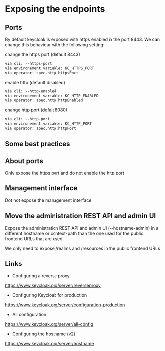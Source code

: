 # Exposing the endpoints

## Ports

By default keycloak is exposed with https enabled in the port 8443. We can change this behaviour with the following setting:

change the https port (default 8443)

```txt
via cli: --https-port
via environement variable: KC_HTTPS_PORT
via operator: spec.http.httpsPort
```

enable http (default disabled)

```txt
via cli: --http-enabled
via environement variable: KC_HTTP_ENABLED
via operator: spec.http.httpEnabled
```

change http port (defalt 8080)

```txt
via cli: --http-port
via environement variable: KC_HTTP_PORT
via operator: spec.http.httpPort
```

## Some best practices

## About ports

Only expose the https port and do not enable the http port

## Management interface

Dot not expose the management interface

## Move the administration REST API and admin UI

Expose the administration REST API and admin UI (--hostname-admin) in a different hostname or context-path than the one used for the public frontend URLs that are used.

We only need to expose /realms and /resources in the public frontend URLs

## Links

- Configuring a reverse proxy

<https://www.keycloak.org/server/reverseproxy>

- Configuring Keycloak for production

<https://www.keycloak.org/server/configuration-production>

- All configuration

<https://www.keycloak.org/server/all-config>

- Configuring the hostname (v2)

<https://www.keycloak.org/server/hostname>
